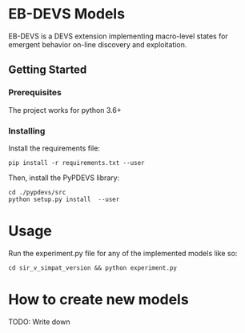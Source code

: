# EB-DEVS Models

EB-DEVS is a DEVS extension implementing macro-level states for emergent behavior on-line discovery and exploitation.

## Getting Started 

### Prerequisites

The project works for python 3.6+


### Installing

Install the requirements file:

```
pip install -r requirements.txt --user

```

Then, install the PyPDEVS library:

```
cd ./pypdevs/src
python setup.py install  --user

```


# Usage

Run the experiment.py file for any of the implemented models like so:

```
cd sir_v_simpat_version && python experiment.py
```

# How to create new models

TODO: Write down
